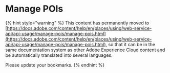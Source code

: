 # Manage POIs

{% hint style="warning" %}
This content has permanently moved to [https://docs.adobe.com/content/help/en/places/using/web-service-api/api-usage/manage-pois/manage-pois.html](https://docs.adobe.com/content/help/en/places/using/web-service-api/api-usage/manage-pois/manage-pois.html), so that it can be in the same documentation system as other Adobe Experience Cloud content and be automatically translated into several languages.

Please update your bookmarks.
{% endhint %}

